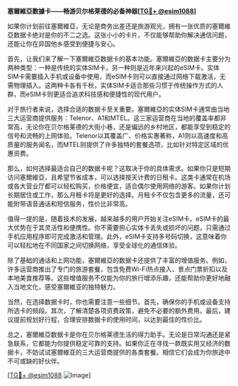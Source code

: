**塞爾維亞數據卡——畅游贝尔格莱德的必备神器[[TG💪+ @esim1088](https://t.me/s/esim1088)]**

如果你计划前往塞爾維亞，无论是商务出差还是旅游观光，拥有一张优质的塞爾維亞数据卡绝对是你的不二之选。这张小小的卡片，不仅能够帮助你解决通信问题，还能让你在异国他乡感受到便捷与安心。

首先，让我们来了解一下塞爾維亞数据卡的基本功能。塞爾維亞的数据卡主要分为两种类型：一种是传统的实体SIM卡，另一种则是近年来兴起的eSIM卡。实体SIM卡需要插入手机或设备中使用，而eSIM卡则可以直接通过网络下载激活，无需物理插入。这两种卡各有千秋，实体SIM卡适合那些习惯于传统操作方式的人群，而eSIM卡则更适合追求科技感和便捷性的现代用户。

对于旅行者来说，选择合适的数据卡至关重要。塞爾維亞的实体SIM卡通常由当地三大运营商提供服务：Telenor、A1和MTEL。这三家运营商在当地的覆盖率都非常高，无论你在贝尔格莱德的大街小巷，还是偏远的乡村地区，都能享受到稳定的信号和流畅的上网体验。Telenor以其覆盖广、价格实惠著称，A1则以高速度和高质量的服务闻名，而MTEL则提供了许多独特的套餐选项，比如针对特定区域的优惠资费。

那么，如何选择最适合自己的数据卡呢？这取决于你的具体需求。如果你只是短期访问塞爾維亞，且希望节省成本，可以选择按天计费的日租卡。这类卡通常在机场或各大营业厅都可以轻松购买，价格便宜，适合偶尔使用网络的游客。如果你计划长期居住或工作，那么月租卡将是更好的选择。月租卡不仅包含更多的流量，还可能附带语音通话和短信服务，性价比非常高。

值得一提的是，随着技术的发展，越来越多的用户开始关注eSIM卡。eSIM卡的最大优势在于其灵活性和便携性。你不需要担心实体卡丢失或损坏的问题，只需通过手机应用程序即可完成激活和管理。此外，eSIM卡支持多号码切换，这意味着你可以轻松地在不同国家之间切换网络，享受全球化的通信体验。

除了基础的通话和上网功能，塞爾維亞的数据卡还提供了丰富的增值服务。例如，许多运营商推出了专门的旅游套餐，包含免费Wi-Fi热点接入、景点门票折扣以及本地美食推荐等。这些增值服务不仅能为你的旅行增添乐趣，还能帮助你更好地融入当地文化，感受塞爾維亚的独特魅力。

当然，在选择数据卡时，你也需要注意一些细节。首先，确保你的手机或设备支持所选卡的频段。其次，了解清楚各项资费政策，避免不必要的额外费用。最后，建议提前规划好行程，合理安排数据卡的使用时间，以达到最佳的性价比。

总之，塞爾維亞数据卡是你在贝尔格莱德生活的得力助手。无论是日常沟通还是紧急联系，它都能为你提供稳定可靠的支持。如果你正在寻找一款既实用又经济的数据卡，不妨试试塞爾維亚的三大运营商提供的各类套餐。相信它们会成为你旅途中不可或缺的好伙伴。

[[TG💪+ @esim1088](https://t.me/s/esim1088) ![Image](https://i.postimg.cc/4NQfJmqS/Snipaste-2025-05-13-00-14-12.png)]